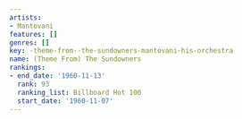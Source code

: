 ```yaml
---
artists:
- Mantovani
features: []
genres: []
key: -theme-from--the-sundowners-mantovani-his-orchestra
name: (Theme From) The Sundowners
rankings:
- end_date: '1960-11-13'
  rank: 93
  ranking_list: Billboard Hot 100
  start_date: '1960-11-07'
---
```


